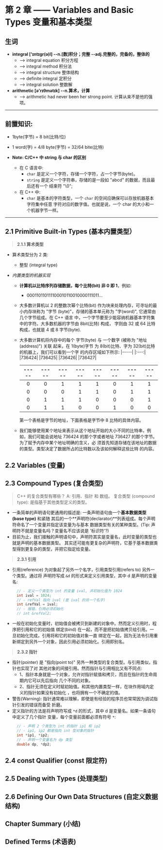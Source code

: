 # 第 2 章 ——  Variables and Basic Types  变量和基本类型


## 生词
- **integral ['ɪntɪgr(ə)l] --n.[数]积分；完整  --adj.完整的，完备的，整体的** 
    + --> integral equation 积分方程
    + --> integral method 积分法
    + --> integral structure 整体结构
    + --> definite integral 定积分
    + --> integral solution 整数解
- **arithmetic [ə'rɪθmətɪk] --n.算术，计算**
    + --> arithmetic had never been her strong point. 计算从来不是他的强项。

---------


## 前置知识:
- 1byte(字节) = 8 bit(比特/位)
- 1 word(字) = 4/8 byte(字节) = 32/64 bite(比特)

- **Note: C/C++ 中 string 与 char 的区别**
    + 在 C 语言中:
        - `char` 是定义一个字符，存储一个字符，占一个字节(byte)。
        - `string` 是定义一个字符串，存储的是一段如 "abcd" 的数据，而且最后还有一个
          结束符 "\0"; 
    + 在 C++ 中: 
        - `char` 是基本的字符类型，一个 `char` 的空间应确保可以存放机器基本字符集中任意
          字符对应的数字值。也就是说，一个 char 的大小和一个机器字节一样。

---------


## 2.1 Primitive Built-in Types (基本内置类型）
> **2.1.1 算术类型**
- 算术类型分为 2 类:
    + 整型 (integral type)


- *内置类型的机器实现*
    + **计算机以比特序列存储数据，每个比特(bit) 非 0 即 1**，例如:
        - 000110110111100010110010000111011...
    + 大多数计算机以 2 的整数次幂个比特(bit) 作为块来处理内存，可寻址的最小内存块称为 
      "字节 (byte)"，存储的基本单元称为 "字(word)", 它通常由几个字节组成。在 C++ 语言
      中，一个字节要至少能容纳机器基本字符集中的字符。大多数机器的字节由 8bit(比特) 构成，
      字则由 32 或 64 比特构成，也就是 4 或 8 字节(byte).
    + 大多数计算机将内存中的每个 字节(byte) 与 一个数字 (被称为 "地址 (address)") 关联
      起来，在 1(byte)字节 为 8(bit)比特、字为 32(bit)比特的机器上，我们可以看到一个字
      的内存区域如下所示:
      |-----|
      |:---:|
      |736424|
      |736425|
      |736426|
      |736427|

      |-----|-----|-----|-----|-----|-----|-----|-----|
      |:---:|:---:|:---:|:---:|:---:|:---:|:---:|:---:|
      |  0  |  0  |  1  |  1  |  1  |  0  |  1  |  1 |
      |  0  |  0  |  0  |  1  |  1  |  0  |  1  |  1 |
      |  0  |  1  |  1  |  1  |  0  |  0  |  0  |  1 |
      |  0  |  1  |  1  |  0  |  0  |  1  |  0  |  0 |
      第一个表格是字节的地址，下面表格是字节中 8 比特的具体内容。
    + 我们能够使用某个地址来表示从这个地址开始的大小不同的比特串，例如，我们可能会说地址
      736424 的那个字或者地址 736427 的那个字节。为了赋予内存中某个地址明确的含义，必
      须首先知道存储在该地址的数据的类型。类型决定了数据所占的比特数以及该如何解释这些比特
      的内容。


## 2.2 Variables (变量)


## 2.3 Compound Types (复合类型)
> C++ 的复合类型有哪些？ A: 引用、指针 和 数组。
> 复合类型 (compound type): 是指基于其他类型定义的类型。
- 一条简单的声明语句更通用的描述是: 一条声明语句由一个**基本数据类型(base type)** 和紧随
  其后的一个**声明符(declarator)**列表组成。每个声明符命名了一个变量并指定该变量为与基本
  数据类型有关的某种类型。(Tip: 声明符不就是变量名吗？变量名不应该说是 '标识符'?)
- 目前为止，我们接触的声明语句中，声明符其实是变量名，此时变量的类型也就是声明的基本数据类型。
  其实还可能有更复杂的声明符，它基于基本数据类型得到更复杂的类型，并把它指定给变量。

> **2.3.1 引用**
- 引用(reference) 为对象起了另外一个名字，引用类型引用(refers to) 另外一个类型。通过将
  声明符写成 `&d` 的形式来定义引用类型，其中 d 是声明的变量名:
  ```cpp
    // - 定义一个类型为 int 的变量 ival, 并初始化值为 1024
    int ival = 1024;
    // - refVal 指向 ival (是 ival 的另一个名字)
    int &refVal = ival;
    // - 报错，引用必须初始化
    // int &refVal2;
  ```
- 一般在初始化变量时，初始值会被拷贝到新建的对象中。然而定义引用时，程序把引用和它的初始值
  绑定(bind) 在一起，而不是把初始值拷贝给引用。一旦初始化完成，引用将和它的初始值对象一直
  绑定在一起，因为无法令引用重新绑定到另外一个对象，因此引用必须初始化。引用即别名。 

> **2.3.2 指针**
- 指针(pointer) 是 "指向(point to)" 另外一种类型的复合类型。与引用类似，指针也实现了对
  其他对象的间接引用。然而指针与引用相比又有不同点:
    + 1、指针本身就是一个对象，允许对指针赋值和拷贝，而且在指针的生命周期内它可以先后指向
      几个不同的对象。
    + 2、指针无须在定义时赋初始值。和其他内置类型一样，在块作用域内定义的指针如果没有初始化
      ，也将拥有一个不确定的值。
- 警告(Warning): 指针通常难以理解，即使是有经验的程序员也常常因为调试指针引发的错误而备受
  折磨。
- 定义指针的方法是将声明符写成 `*d` 的形式，其中 d 是变量名。如果一条语句中定义了几个指针
  变量，每个变量前面都必须有符号 `*`:
  ```cpp
    // - 声明 2 个类型为 int 的指针 ip1 和 ip2 
    // - ip1, ip2 都是指向 int 型对象的指针
    int *ip1, *ip2; 
    // - 声明一个变量名为 dp 类型 
    double dp, *dp2;
  ```         



## 2.4 const Qualifier (const 限定符)


## 2.5 Dealing with Types (处理类型)


## 2.6 Defining Our Own Data Structures (自定义数据结构) 


## Chapter Summary (小结)


## Defined Terms (术语表)